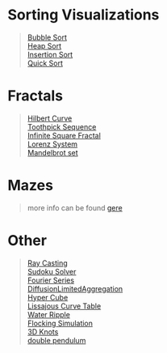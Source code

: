 # Sorting Visualizations

> [Bubble Sort](./SortingVisualizations/BubbleSort.py)  
> [Heap Sort](./SortingVisualizations/HeapSort.py)  
> [Insertion Sort](./SortingVisualizations/InsertionSort.py)  
> [Quick Sort](./SortingVisualizations/QuickSort.py)  

# Fractals
> [Hilbert Curve](./Fractals/HilbertCurve.py)  
> [Toothpick Sequence](./Fractals/ToothpickSequence.py)  
> [Infinite Square Fractal](./Fractals/InfiniteSquareFractal.py)  
> [Lorenz System](./Fractals/LorenzSystem.py)  
> [Mandelbrot set](./Fractals/MandelbrotSet.py)  

# Mazes
> more info can be found [gere](./Maze/README.md)  

# Other
> [Ray Casting](./other/RayCasting.py)  
> [Sudoku Solver](./other/SudokuSolver.py)  
> [Fourier Series](./other/FourierSeries.py)  
> [DiffusionLimitedAggregation](./other/DiffusionLimitedAggregation.py)  
> [Hyper Cube](./other/HyperCube.py)  
> [Lissajous Curve Table](./other/LissajousTable.py)  
> [Water Ripple](./other/WaterRipple.py)  
> [Flocking Simulation](./other/FlockingSimulation.py)  
> [3D Knots](./other/3DKnots.py)  
> [double pendulum](./other/DoublePendulum.py)  
